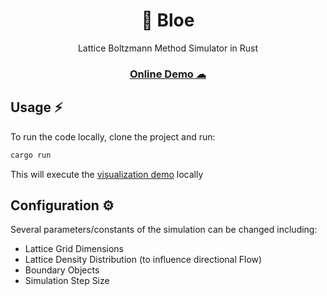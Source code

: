 <p align="center">
	<h1 align="center">💨 Bloe</h1>
</p>
<p align="center">Lattice Boltzmann Method Simulator in Rust</p>

<h3 align="center">
	<a href="https://ndbaker1.github.io/bloe/">
		Online Demo ☁
	</a>
</h2>

## Usage ⚡

To run the code locally, clone the project and run:

```bash
cargo run
```

This will execute the [visualization demo](./src/bin/macroquad-demo.rs) locally

## Configuration ⚙

Several parameters/constants of the simulation can be changed including:
 
* Lattice Grid Dimensions
* Lattice Density Distribution (to influence directional Flow)
* Boundary Objects
* Simulation Step Size

